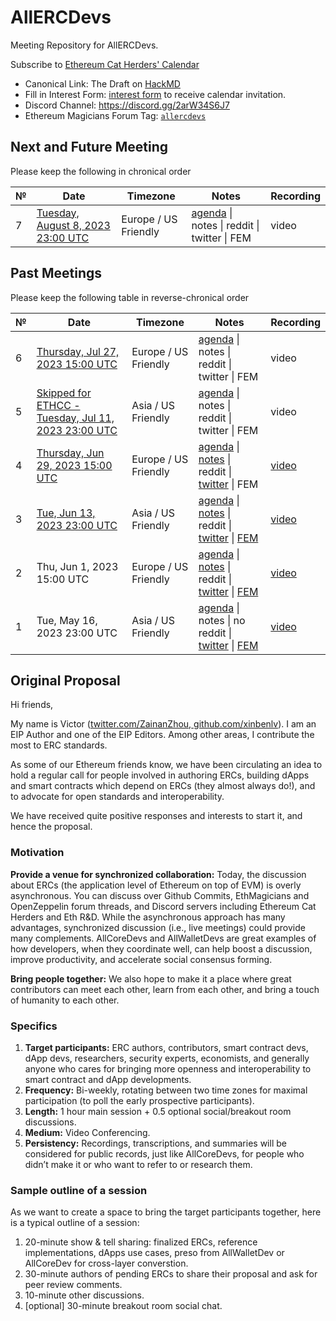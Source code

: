 # AllERCDevs
Meeting Repository for AllERCDevs.

Subscribe to [Ethereum Cat Herders' Calendar](https://calendar.google.com/calendar/u/0?cid=bW11cXExdnU0ZjF1ZHZlMDkzYXJ0Y3VpdDBAZ3JvdXAuY2FsZW5kYXIuZ29vZ2xlLmNvbQ)

* Canonical Link: The Draft on [HackMD](https://hackmd.io/@xinbenlv/allercdevs)
* Fill in Interest Form: [interest form](https://docs.google.com/forms/d/e/1FAIpQLSePeryTV1tgYrzVzTWfbPoIRv8kSwKlrBW5-ALQcVaH_ZUsQg/viewform) to receive calendar invitation.
* Discord Channel: https://discord.gg/2arW34S6J7
* Ethereum Magicians Forum Tag:  [`allercdevs`](https://ethereum-magicians.org/tag/allercdevs)


## Next and Future Meeting

Please keep the following in chronical order


 №  | Date                          | Timezone  | Notes          | Recording            |
--- | -------------------------------- | --- | -------------- | -------------------- |
7| [Tuesday, August 8, 2023 23:00 UTC](https://www.timeanddate.com/worldclock/fixedtime.html?msg=7th+AllERCDevs&iso=20230808T23&p1=1440&ah=1)   | Europe / US Friendly  | [agenda](https://github.com/ercref/AllERCDevs/issues/8) \| notes \| reddit \| twitter \| FEM          | video 

## Past Meetings

Please keep the following table in reverse-chronical order

 №  | Date                      |  Timezone      | Notes          | Recording            |
--- | -------------------------------- | --- | -------------- | -------------------- |
6| [Thursday, Jul 27, 2023 15:00 UTC](https://www.timeanddate.com/worldclock/fixedtime.html?msg=4th+AllERCDevs&iso=20230727T15&p1=1440&ah=1)   | Europe / US Friendly  | [agenda](https://github.com/ercref/AllERCDevs/issues/7) \| notes \| reddit \| twitter \| FEM          | video 
5| [Skipped for ETHCC - Tuesday, Jul 11, 2023 23:00 UTC](https://www.timeanddate.com/worldclock/fixedtime.html?msg=5th+AllERCDevs&iso=20230711T23&p1=1440&ah=1)   | Asia / US Friendly   | [agenda](https://github.com/ercref/AllERCDevs/issues/6) \| notes \| reddit \| twitter \| FEM | video
4| [Thursday, Jun 29, 2023 15:00 UTC](https://www.timeanddate.com/worldclock/fixedtime.html?msg=4th+AllERCDevs&iso=20230629T15&p1=1440&ah=1)   | Europe / US Friendly  | [agenda](https://github.com/ercref/AllERCDevs/issues/5) \| [notes](https://app.airgram.io/7065496599555735553/share/b49748fa168d11eeb49b0a2cbd030b4d?from=A91fc19caf6ac11eda1a80a2cbd030b4d-7065496599555735553) \| reddit \| [twitter](https://twitter.com/ERCRef/status/1674299945535561730) \| FEM          | [video](https://discord.com/channels/@me/999061852216639528/1118346763460423690) 
3| [Tue, Jun 13, 2023 23:00 UTC](https://www.timeanddate.com/worldclock/fixedtime.html?msg=3rd+AllERCDevs&iso=20230613T23&p1=1440&ah=1)   | Asia / US Friendly   | [agenda](https://github.com/ercref/AllERCDevs/issues/4) \| [notes](https://app.airgram.io/7065496599555735553/my-meetings/0c8dc5900a3e11ee8dc50a2cbd030b4d) \| reddit \| [twitter](https://twitter.com/ERCRef/status/1668795516732207106) \| [FEM](https://ethereum-magicians.org/t/join-the-3rd-allercdevs-next-tuesday-utc2300/14601)          | [video](https://www.youtube.com/watch?v=hfw_eQadtJw&ab_channel=EthereumCatHerders) 
2| Thu, Jun 1, 2023 15:00 UTC   | Europe / US Friendly  | [agenda](https://github.com/ercref/AllERCDevs/issues/2) \| [notes](https://github.com/ercref/AllERCDevs/issues/2) \| reddit \| [twitter](https://twitter.com/ERCRef/status/1664127679485059072) \| [FEM](https://ethereum-magicians.org/t/call-for-agenda-signup-for-2nd-allercdevs-eu-us-friendly-2023-06-01-utc1500/14436)          | [video](https://youtu.be/hwvAwnJNeII) 
1| Tue, May 16, 2023 23:00 UTC  | Asia / US Friendly   | [agenda](https://github.com/ercref/AllERCDevs/issues/1) \| notes \| no reddit \| [twitter](https://twitter.com/ERCRef/status/1655421733690826752) \| [FEM](https://ethereum-magicians.org/t/thread-for-1st-session-of-allercdevs-meetup-2023-05-16-utc2300/14242)          | [video](https://youtu.be/GNVSOgZ7g_Y) 


## **Original Proposal**

Hi friends,

My name is Victor ([twitter.com/ZainanZhou](http://twitter.com/ZainanZhou),[ github.com/xinbenlv](http://github.com/xinbenlv)). I am an EIP Author and one of the EIP Editors. Among other areas, I contribute the most to ERC standards.

As some of our Ethereum friends know, we have been circulating an idea to hold a regular call for people involved in authoring ERCs, building dApps and smart contracts which depend on ERCs (they almost always do!), and to advocate for open standards and interoperability.

We have received quite positive responses and interests to start it, and hence the proposal.


### **Motivation**

**Provide a venue for synchronized collaboration:** Today, the discussion about ERCs (the application level of Ethereum on top of EVM) is overly asynchronous. You can discuss over Github Commits, EthMagicians and OpenZeppelin forum threads, and Discord servers including Ethereum Cat Herders and Eth R&D. While the asynchronous approach has many advantages, synchronized discussion (i.e., live meetings) could provide many complements. AllCoreDevs and AllWalletDevs are great examples of how developers, when they coordinate well, can help boost a discussion, improve productivity, and accelerate social consensus forming.

**Bring people together:** We also hope to make it a place where great contributors can meet each other, learn from each other, and bring a touch of humanity to each other.


### **Specifics**


1. **Target participants:** ERC authors, contributors, smart contract devs, dApp devs, researchers, security experts, economists, and generally anyone who cares for bringing more openness and interoperability to smart contract and dApp developments.
2. **Frequency:** Bi-weekly, rotating between two time zones for maximal participation (to poll the early prospective participants).
3. **Length:** 1 hour main session + 0.5 optional social/breakout room discussions.
4. **Medium:** Video Conferencing.
5. **Persistency:** Recordings, transcriptions, and summaries will be considered for public records, just like AllCoreDevs, for people who didn’t make it or who want to refer to or research them.


### **Sample outline of a session**

As we want to create a space to bring the target participants together, here is a typical outline of a session:

1. 20-minute show & tell sharing: finalized ERCs, reference implementations, dApps use cases, preso from AllWalletDev or AllCoreDev for cross-layer converstion.
2. 30-minute authors of pending ERCs to share their proposal and ask for peer review comments.
3. 10-minute other discussions.
4. [optional] 30-minute breakout room social chat.
